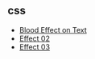 ## css

<ul>
  
  <li><a href="https://sabbirshawon.github.io/css/text-effect/effect_01/">Blood Effect on Text</a></li>
  <li><a href="https://sabbirshawon.github.io/css/text-effect/effect_02/">Effect 02</a></li>
  <li><a href="https://sabbirshawon.github.io/css/text-effect/effect_03/">Effect 03</a></li>
  
</ul>

